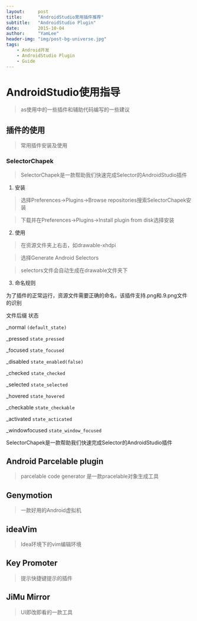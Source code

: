 ```yaml
---
layout:     post
title:      "AndroidStudio常用插件推荐"
subtitle:   "AndroidStudio Plugin"
date:       2015-10-04
author:     "YamLee"
header-img: "img/post-bg-universe.jpg"
tags:
    - Android开发
    - AndroidStudio Plugin
    - Guide
---
```



# AndroidStudio使用指导
> as使用中的一些插件和辅助代码编写的一些建议

## 插件的使用
> 常用插件安装及使用


### SelectorChapek

>SelectorChapek是一款帮助我们快速完成Selector的AndroidStudio插件

1. 安装

>选择Preferences→Plugins→Browse repositories搜索SelectorChapek安装

>下载并在Preferences→Plugins→Install plugin from disk选择安装

2. 使用

>在资源文件夹上右击，如drawable-xhdpi

>选择Generate Android Selectors

>selectors文件会自动生成在drawable文件夹下

3. 命名规则

为了插件的正常运行，资源文件需要正确的命名，该插件支持.png和.9.png文件的识别

文件后缀	    状态

_normal	   `(default_state)`

_pressed	`state_pressed`

_focused	`state_focused`

_disabled	`state_enabled(false)`

_checked	`state_checked`

_selected	`state_selected`

_hovered	`state_hovered`

_checkable	`state_checkable`

_activated	`state_acticated`

_windowfocused	`state_window_focused`

SelectorChapek是一款帮助我们快速完成Selector的AndroidStudio插件


## Android Parcelable plugin

> parcelable code generator 是一款pracelable对象生成工具

## Genymotion

> 一款好用的Android虚拟机

## ideaVim

>Idea环境下的vim编辑环境

## Key Promoter

>提示快捷键提示的插件

## JiMu Mirror

>UI即改即看的一款工具


